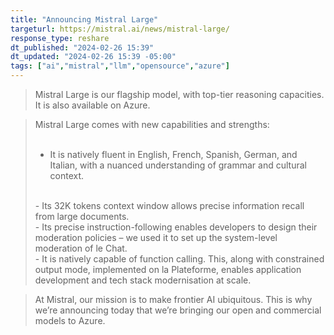 ```yaml
---
title: "Announcing Mistral Large"
targeturl: https://mistral.ai/news/mistral-large/
response_type: reshare
dt_published: "2024-02-26 15:39"
dt_updated: "2024-02-26 15:39 -05:00"
tags: ["ai","mistral","llm","opensource","azure"]
---
```


> Mistral Large is our flagship model, with top-tier reasoning capacities. It is also available on Azure.

> Mistral Large comes with new capabilities and strengths:  
> <br>
>   - It is natively fluent in English, French, Spanish, German, and Italian, with a nuanced understanding of grammar and cultural context.  
> <br>
>   - Its 32K tokens context window allows precise information recall from large documents.  
> <br>
>   - Its precise instruction-following enables developers to design their moderation policies – we used it to set up the system-level moderation of le Chat.  
> <br>
>   - It is natively capable of function calling. This, along with constrained output mode, implemented on la Plateforme, enables application development and tech stack modernisation at scale.  

> At Mistral, our mission is to make frontier AI ubiquitous. This is why we’re announcing today that we’re bringing our open and commercial models to Azure.